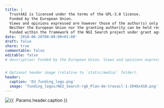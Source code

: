 ```yaml
---
title: |
  Trust4AI is licensed under the terms of the GPL-3.0 license.
  Funded by the European Union.
  Views and opinions expressed are however those of the author(s) only and do not necessarily reflect those of the European Union or European Commission.
  Neither the European Union nor the granting authority can be held responsible for them.
  Funded within the framework of the NGI Search project under grant agreement No 101069364.
date: '2018-06-28T00:00:00+01:00'
draft: false
share: true
commentable: false
editable: false
# description: Funded by the European Union. Views and opinions expressed are however those of the author(s) only and do not necessarily reflect those of the European Union or European Commission. Neither the European Union nor the granting authority can be held responsible for them. Funded within the framework of the NGI Search project under grant agreement No 101069364.


# Optional header image (relative to `static/media/` folder).
header:
  caption: 'EU_funding_logo.png'
  image: 'funding_logos/NGI_Search-rgb_Plan-de-travail-1-2048x410.png'
---
```


[//]: # (Add your terms here and set `draft: false` to publish it. Otherwise, delete this file if you don't need it.)

<img src="{{ .Site.BaseURL }}{{ .Params.header.image }}" alt="{{ .Params.header.caption }}">





